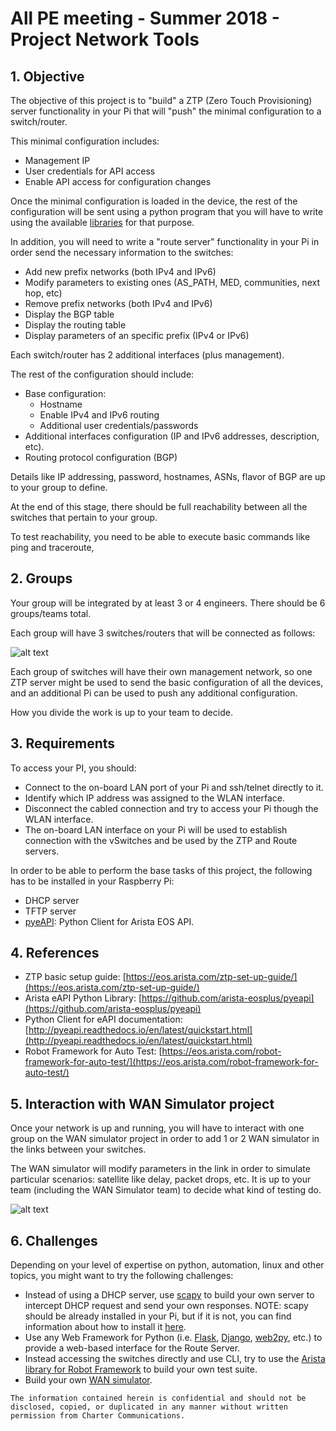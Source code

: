 
# All PE meeting - Summer 2018 - Project Network Tools

## 1. Objective

The objective of this project is to "build" a ZTP (Zero Touch Provisioning) server functionality in your Pi that will "push" the minimal configuration
to a switch/router.

This minimal configuration includes:

* Management IP
* User credentials for API access
* Enable API access for configuration changes

Once the minimal configuration is loaded in the device, the rest of the configuration will be sent using a python program that you will have to write
using the available [libraries](https://github.com/arista-eosplus/pyeapi) for that purpose.

In addition, you will need to write a "route server" functionality in your Pi in order send the necessary information to the switches:

* Add new prefix networks (both IPv4 and IPv6)
* Modify parameters to existing ones (AS_PATH, MED, communities, next hop, etc)
* Remove prefix networks (both IPv4 and IPv6)
* Display the BGP table
* Display the routing table
* Display parameters of an specific prefix (IPv4 or IPv6)

Each switch/router has 2 additional interfaces (plus management).

The rest of the configuration should include:

* Base configuration:
    * Hostname
    * Enable IPv4 and IPv6 routing
    * Additional user credentials/passwords
* Additional interfaces configuration (IP and IPv6 addresses, description, etc).
* Routing protocol configuration (BGP)

Details like IP addressing, password, hostnames, ASNs, flavor of BGP are up to your group to define.

At the end of this stage, there should be full reachability between all the switches that  pertain to your group.

To test reachability, you need to be able to execute basic commands like ping and traceroute,

## 2. Groups

Your group will be integrated by at least 3 or 4 engineers. There should be 6 groups/teams total.

Each group will have 3 switches/routers that will be connected as follows:

![alt text](https://github.com/allPE/Summer2018/blob/master/NetworkTools/All-PE-NT-Fig1.png "Network Setup")

Each group of switches will have their own management network, so one ZTP server might be used to send the basic configuration of all the
devices, and an additional Pi can be used to push any additional configuration.

How you divide the work is up to your team to decide.

## 3. Requirements

To access your PI, you should:

* Connect to the on-board LAN port of your Pi and ssh/telnet directly to it.
* Identify which IP address was assigned to the WLAN interface.
* Disconnect the cabled connection and try to access your Pi though the WLAN interface.
* The on-board LAN interface on your Pi will be used to establish connection with the vSwitches and be used by the ZTP and Route
servers.

In order to be able to perform the base tasks of this project, the following has to be installed in your Raspberry Pi:

* DHCP server
* TFTP server
* [pyeAPI](https://github.com/arista-eosplus/pyeapi): Python Client for Arista EOS API.

## 4. References

* ZTP basic setup guide: [https://eos.arista.com/ztp-set-up-guide/](https://eos.arista.com/ztp-set-up-guide/)
* Arista eAPI Python Library: [https://github.com/arista-eosplus/pyeapi](https://github.com/arista-eosplus/pyeapi)
* Python Client for eAPI documentation: [http://pyeapi.readthedocs.io/en/latest/quickstart.html](http://pyeapi.readthedocs.io/en/latest/quickstart.html)
* Robot Framework for Auto Test: [https://eos.arista.com/robot-framework-for-auto-test/](https://eos.arista.com/robot-framework-for-auto-test/)

## 5. Interaction with WAN Simulator project

Once your network is up and running, you will have to interact with one group on the WAN simulator project in order to add 1 or 2 WAN simulator
in the links between your switches.

The WAN simulator will modify parameters in the link in order to simulate particular scenarios: satellite like delay, packet drops, etc. It is up to
your team (including the WAN Simulator team) to decide what kind of testing do.

![alt text](https://github.com/allPE/Summer2018/blob/master/NetworkTools/All-PE-NT-Fig2.png "WAN Simulator Integration")

## 6. Challenges

Depending on your level of expertise on python, automation, linux and other topics, you might want to try the following challenges:

* Instead of using a DHCP server, use [scapy](https://scapy.readthedocs.io/en/latest/) to build your own server to intercept DHCP request and send your own responses. NOTE: scapy should be already installed in your Pi, but if it is not, you can find information about how to install it [here](https://github.com/secdev/scapy).
* Use any Web Framework for Python (i.e. [Flask](http://flask.pocoo.org), [Django](https://www.djangoproject.com), [web2py](web2py), etc.) to provide a web-based interface for the Route Server.
* Instead accessing the switches directly and use CLI, try to use the [Arista library for Robot Framework](https://github.com/aristanetworks/robotframework-aristalibrary) to build your own test suite.
* Build your own [WAN simulator](https://github.com/allPE/Summer2018/tree/master/WanSimulator).



```
The information contained herein is confidential and should not be disclosed, copied, or duplicated in any manner without written permission from Charter Communications.
```
